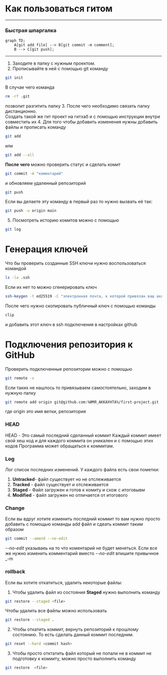 # Как пользоваться гитом 

---
### Быстрая шпаргалка
```mermaid
graph TD;
	A[git add file] --> B[git commit -m comment];
	B --> C[git push];	
```
---
1. Заходите в папку с нужным проектом. 
2. Прописывайте в ней с помощью git команду
```bash
git init
```
В случае чего команда 
```bash
rm -rf .git
```  
позволит разгитить папку
3. После чего необходимо связать папку дистанционно.  
Создать такой же гит проект на гитхаб и с помощью инструкции внутри совместить их
4. Для того чтобы добавить изменения нужны добавить файлы и прописать команду 
```bash
git add
```

или 

```bash
git add --all
```

__После чего__ можно проверить статус и сделать комит
```bash
git commit -m "коментарий"
```

и обновляем удаленный репозиторий 
```bash
git push
```
Если вы делаете эту команду в первый раз то нужно вызвать её так:
```bash
git push -u origin main
```

5. Посмотреть историю комитов можно с помощью
```bash
git log
```

# Генерация ключей

Что бы проверить созданные SSH ключи нужно воспользоваться командой
```bash
ls -la .ssh
```
Если их нет то можно сгенерировать ключ
```bash
ssh-keygen -t ed25519 -C "электронная почта, к которой привязан ваш аккаунт на GitHub"
```
После чего нужно скопировать публичный ключ с помощью команды
```bash
clip
```
и добавить этот ключ в ssh подключения в настройках github

# Подключения репозитория к GitHub 
Проверить подключенные репозитории можно с помощью 
```bash
git remote -v
```

Если таких не нашлось то привязываем самостоятельно, заходим в нужную папку
```bash
git remote add origin git@github.com:%ИМЯ_АККАУНТА%/first-project.git 
```
где origin это имя ветки, репозитория

### HEAD
HEAD - Это самый последний сделанный коммит
Каждый коммит имеет свой хеш код и для каждого коммита он уникален и с помощью этих кодов
Программа может обращаться к коммитам. 

### Log
Лог список последних изменений.
У каждого файла есть свои пометки:
1. **Untracked**- файл существует но не отслеживается 
2. **Tracked** - файл существует и отслеживается 
3. **Staged** - Файл загружен и готов к комиту и схож с итоговывм
4. **Modified** - файл загружен но отличается от итогового

### Change
Если вы вдруг хотите изменить последний коммит то вам нужно просто добавить с помощью
команды add файл и сдеать коммит таким образом
```bash
git commit --amend --no-edit
```
_--no-edit_ указываеь на то что коментарий не будет меняться. Если все же нужно изменить комментарий вместо _--no-edit_ впишите привычное _-m

### rollback
Если вы хотите откатиться, удалить некоторые файлы:
1. Чтобы удалить файл из состояния **Staged** нужно выполнить команду
```bash
git restore --staged <file>
```
Чтобы удалить все файлы можно использовать
```bash
git restore --staged .
```
2. Чтобы откатить коммит, вернуть репозиторий к прошлому состоянию. То есть сделать данный коммит последним. 
```bash
git reset --hard <commit hash>
```
3. Чтобы просто отктатить файл который  не попали не в коммит не подготовку к комииту, можно просто выполнить команду
```bash
git restore  <file>
```